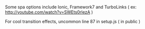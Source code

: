 


Some spa options include Ionic, Framework7 and TurboLinks
 ( ex: http://youtube.com/watch?v=SWEts0rlezA )



For cool transition effects, uncommon line 87 in setup.js ( in public )
